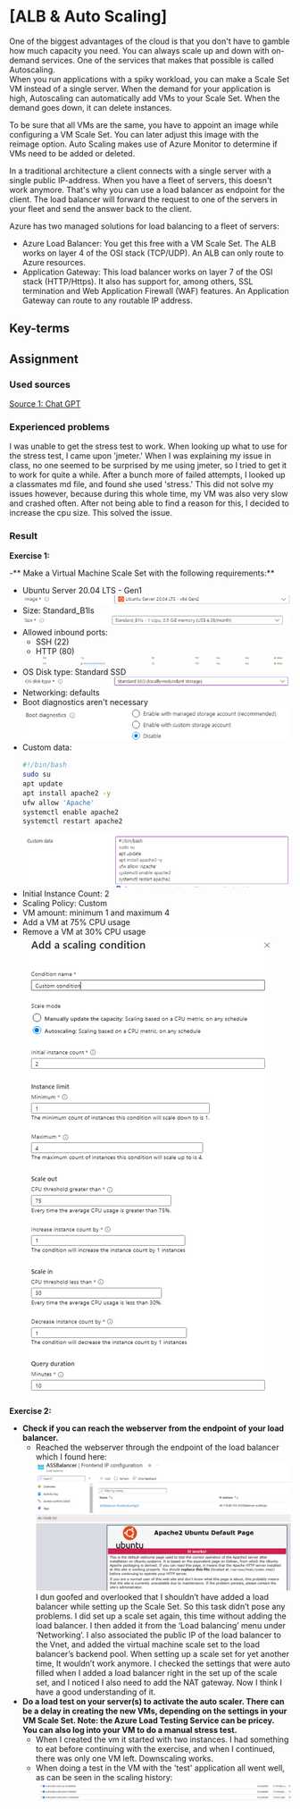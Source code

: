 # [ALB & Auto Scaling]
One of the biggest advantages of the cloud is that you don't have to gamble how much capacity you need. You can always scale up and down with on-demand services. One of the services that makes that possible is called Autoscaling.  
When you run applications with a spiky workload, you can make a Scale Set VM instead of a single server. When the demand for your application is high, Autoscaling can automatically add VMs to your Scale Set. When the demand goes down, it can delete instances.  

To be sure that all VMs are the same, you have to appoint an image while configuring a VM Scale Set. You can later adjust this image with the reimage option. Auto Scaling makes use of Azure Monitor to determine if VMs need to be added or deleted.  

In a traditional architecture a client connects with a single server with a single public IP-address. When you have a fleet of servers, this doesn't work anymore. That's why you can use a load balancer as endpoint for the client. The load balancer will forward the request to one of the servers in your fleet and send the answer back to the client.  

Azure has two managed solutions for load balancing to a fleet of servers:  

-   Azure Load Balancer: You get this free with a VM Scale Set. The ALB works on layer 4 of the OSI stack (TCP/UDP). An ALB can only route to Azure resources.
-   Application Gateway: This load balancer works on layer 7 of the OSI stack (HTTP/Https). It also has support for, among others, SSL termination and Web Application Firewall (WAF) features. An Application Gateway can route to any routable IP address.

## Key-terms


## Assignment
### Used sources
[Source 1: Chat GPT](https://chat.openai.com)

### Experienced problems
I was unable to get the stress test to work. When looking up what to use for the stress test, I came upon 'jmeter.' When I was explaining my issue in class, no one seemed to be surprised by me using jmeter, so I tried to get it to work for quite a while. After a bunch more of failed attempts, I looked up a classmates md file, and found she used 'stress.' This did not solve my issues however, because during this whole time, my VM was also very slow and crashed often. After not being able to find a reason for this, I decided to increase the cpu size. This solved the issue.

### Result
**Exercise 1:**

-** Make a Virtual Machine Scale Set with the following requirements:**
  - Ubuntu Server 20.04 LTS - Gen1  
    ![Result6](Proof_of_Success_1.6.png)
  - Size: Standard_B1ls  
    ![Result5](Proof_of_Success_1.5.png)
  - Allowed inbound ports:
    - SSH (22)
    - HTTP (80)  
        ![Result8](Proof_of_Success_1.8.png)
  - OS Disk type: Standard SSD  
    ![Result4](Proof_of_Success_1.4.png)
  - Networking: defaults
  - Boot diagnostics aren't necessary  
        ![Result3](Proof_of_Success_1.3.png)
  - Custom data:
    ```bash
    #!/bin/bash
    sudo su
    apt update
    apt install apache2 -y
    ufw allow 'Apache'
    systemctl enable apache2
    systemctl restart apache2
    ```  
    ![Result7](Proof_of_Success_1.7.png)
  - Initial Instance Count: 2
  - Scaling Policy: Custom
  - VM amount: minimum 1 and maximum 4
  - Add a VM at 75% CPU usage
  - Remove a VM at 30% CPU usage  
    ![Result1](Proof_of_Success_1.1.png)

**Exercise 2:**
- **Check if you can reach the webserver from the endpoint of your load balancer.**
  - Reached the webserver through the endpoint of the load balancer which I found here:  
    ![Result9](Proof_of_Success_1.9.png)  
    ![Result10](Proof_of_Success_1.10.png)
  I dun goofed and overlooked that I shouldn’t have added a load balancer while setting up the Scale Set. So this task didn’t pose any problems. I did set up a scale set again, this time without adding the load balancer. I then added it from the ‘Load balancing’ menu under ‘Networking’. I also associated the public IP of the load balancer to the Vnet, and added the virtual machine scale set to the load balancer’s backend pool. When setting up a scale set for yet another time, It wouldn’t work anymore. I checked the settings that were auto filled when I added a load balancer right in the set up of the scale set, and I noticed I also need to add the NAT gateway. Now I think I have a good understanding of it.
- **Do a load test on your server(s) to activate the auto scaler. There can be a delay in creating the new VMs, depending on the settings in your VM Scale Set. Note: the Azure Load Testing Service can be pricey. You can also log into your VM to do a manual stress test.**
  - When I created the vm it started with two instances. I had something to eat before continuing with the exercise, and when I continued, there was only one VM left. Downscaling works.  
  - When doing a test in the VM with the 'test' application all went well, as can be seen in the scaling history:  
    ![Result12](Proof_of_Success_1.12.png)

